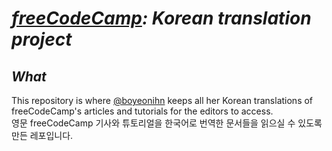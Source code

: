 # _[freeCodeCamp](https://www.freecodecamp.org/news): Korean translation project_

## _What_
This repository is where [@boyeonihn](https://github.com/boyeonihn) keeps all her Korean translations of freeCodeCamp's articles and tutorials for the editors to access.
<br>
영문 freeCodeCamp 기사와 튜토리얼을 한국어로 번역한 문서들을 읽으실 수 있도록 만든 레포입니다. 

